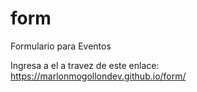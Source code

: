 # form
Formulario para Eventos

Ingresa a el a travez de este enlace: https://marlonmogollondev.github.io/form/
